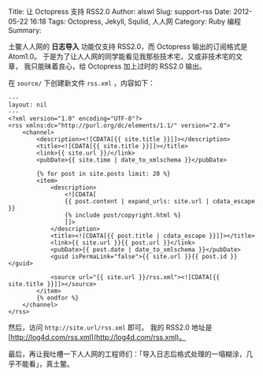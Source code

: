 Title: 让 Octopress 支持 RSS2.0
Author: alswl
Slug: support-rss
Date: 2012-05-22 16:18
Tags: Octopress, Jekyll, Squlid, 人人网
Category: Ruby 编程
Summary: 


土鳖人人网的 **日志导入** 功能仅支持 RSS2.0，而 Octopress 输出的订阅格式是 Atom1.0。
于是为了让人人网的同学能看见我那些技术宅，又或非技术宅的文章，
我只能昧着良心，给 Octopress 加上过时的 RSS2.0 输出。

在 `source/` 下创建新文件 `rss.xml` ，内容如下：

```
---
layout: nil
---
<?xml version="1.0" encoding="UTF-8"?>
<rss xmlns:dc="http://purl.org/dc/elements/1.1/" version="2.0">
	<channel>
		<description><![CDATA[{{ site.title }}]]></description>
		<title><![CDATA[{{ site.title }}]]></title>
		<link>{{ site.url }}/</link>
		<pubDate>{{ site.time | date_to_xmlschema }}</pubDate>

		{% for post in site.posts limit: 20 %}
		<item>
			<description>
				<![CDATA[
				{{ post.content | expand_urls: site.url | cdata_escape }}
				{% include post/copyright.html %}
				]]>
			</description>
			<title><![CDATA[{{ post.title | cdata_escape }}]]></title>
			<link>{{ site.url }}{{ post.url }}</link>
			<pubDate>{{ post.date | date_to_xmlschema }}</pubDate>
			<guid isPermaLink="false">{{ site.url }}{{ post.id }}</guid>

			<source url="{{ site.url }}/rss.xml"><![CDATA[{{ site.title }}]]></source>
		</item>
		{% endfor %}
	</channel>
</rss>
```

然后，访问 `http://site.url/rss.xml` 即可。
我的 RSS2.0 地址是 [http://log4d.com/rss.xml](http://log4d.com/rss.xml)。

最后，再让我吐槽一下人人网的工程师们：「导入日志后格式处理的一塌糊涂，几乎不能看」，真土鳖。
